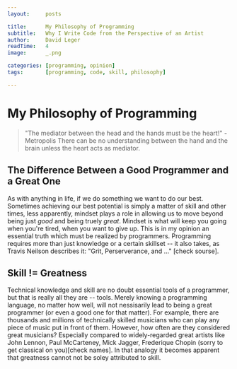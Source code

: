 ```yaml
---
layout:     posts

title:      My Philosophy of Programming
subtitle:   Why I Write Code from the Perspective of an Artist
author:     David Leger
readTime:   4
image:      _.png

categories: [programming, opinion]
tags:       [programming, code, skill, philosophy]

---
```


# My Philosophy of Programming

> "The mediator between the head and the hands must be the heart!" - Metropolis
> There can be no understanding between the hand and the brain unless the heart acts as mediator.


## The Difference Between a Good Programmer and a Great One

As with anything in life, if we do something we want to do our best. Sometimes achieving our best potential is simply a matter of skill and other times, less apparently, mindset plays a role in allowing us to move beyond being just *good* and being truely *great*. Mindset is what will keep you going when you're tired, when you want to give up. This is in my opinion an essential truth which must be realized by programmers. Programming requires more than just knowledge or a certain skillset -- it also takes, as Travis Neilson describes it: "Grit, Perserverance, and ..." [check sourse].


## Skill != Greatness

Technical knowledge and skill are no doubt essential tools of a programmer, but that is really all they are -- tools. Merely knowing a programming language, no matter how well, will not nessisarily lead to being a great programmer (or even a good one for that matter). For example, there are thousands and millions of technically skilled musicians who can play any piece of music put in front of them. However, how often are they considered great musicians? Especially compared to widely-regarded great artists like John Lennon, Paul McCarteney, Mick Jagger, Frederique Chopin (sorry to get classical on you)[check names]. In that analogy it becomes apparent that greatness cannot not be soley attributed to skill.